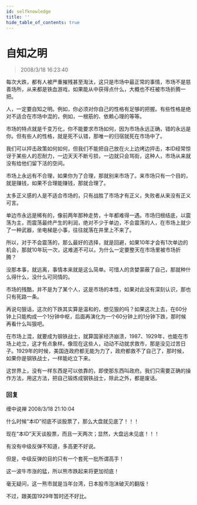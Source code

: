 ```yaml
---
id: selfknowledge 
title: ''
hide_table_of_contents: true
---
```


# 自知之明

> 2008/3/18 16:23:40

<div style={{color: '#FF0000', fontWeight: '500', fontSize: '18px'}}>

每次大跌，都有人被严重摧残甚至淘汰，这只是市场中最正常的事情，市场不是慈善场所，从来都是铁血游戏，如果能从中获得点什么，大概也不枉被市场折腾一把。
 
人，一定要自知之明。例如，你必须对你自己的性格有足够的把握。有些性格是绝对不适合在市场中混的，例如，一根筋的、依赖心理的等等。
 
市场的特点就是千变万化，你不能要求市场如何，因为市场永远正确，错的永远是你。但有些人的性格，就是死不认错，那唯一的归宿就死在市场中了。
 
我们可以抨击政策如何如何，但我们不能把自己放在火上边烤边抨击，本ID经常惊讶于某些人的忍耐力，一边天天不断亏损，一边就只会骂街，这种人，市场从来就没有给他们留下活的空间。
 
市场上永远有不合理，如果你为了合理，那就别来市场了。来市场只有一个目的，就是赚钱，如果不合理能赚钱，那就合理了。
 
太多正义感的人是不适合市场的，只有战胜了市场才有正义，失败者从来没有正义可言。
 
单边市永远是稀有的，像前两年那种走势，十年都难得一遇。市场归根结底，以震荡为主，而震荡最终产生的利润，绝对不少于单边，不会震荡的人，在市场上就少了一种武器，坐电梯是小事，往往就落在井里上不来了。
 
所以，对于不会震荡的，那么最好的选择，就是回避，如果10年才会有1次单边的机会，那就10年玩一次，这难道不可以，为什么一定要整天在市场里被市场折腾？
 
没那本事，就远离，事情本来就是这么简单。可惜人的贪婪蒙蔽了自己，那就种什么得什么，没什么可同情的。
 
市场的残酷，并不是为了某个人，这是市场的本性，如果对此没有深刻认识，那也只有死路一条。
 
再说句狠话，这次的下跌其实算是温和的，想见狠的吗？如果这次上去，在60分钟上只能构成一个1分钟中枢，后面再演化为一个60分钟上的1分钟下跌，那时候再看什么叫狠吧。
 
在市场上混，就要成为钢铁战士，就算国家经济崩溃，1987、1929年，也能在市场上屹立，这才有点象样。像现在这些人，动动不动就求救市，那是没见过苦日子。1929年的时候，美国连政府都无能为力了，政府都救不了自己了，那时候，如果你是钢铁战士，一样能屹立下来。
 
这世界上，没有一样东西是可以依靠的，即使那东西叫政府。我们只需要正确的操作方法，用这方法，把自己锻炼成钢铁战士，除此之外，都是废话。
</div>

### 回复

<div class='blog-comment'>
<span class='blog-comment-chan'>缠中说禅</span> 2008/3/18 21:10:04<br/>

什么时候“本ID”彻底不谈股票了，那么大盘就见底了！！！

现在“本ID”天天谈股票，而且一天两次；显然，大盘远未见底！！！

有没有中级反弹不知道，多高更不好说。

但是，中级反弹的目的只有一个套死一批所谓高手！

这一波牛市涨的猛，所以熊市跌起来将更加彻底！

毫无疑问，这一熊市就是当年台湾，日本股市泡沫破灭的翻版！

不过，跟美国1929年暂时还不好比。
</div>